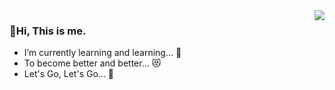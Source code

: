 <img align="right" src="https://github-readme-stats.vercel.app/api?username=Freedomisgood&show_icons=true&text_color=718096">

### 👋Hi, This is me.

- I’m currently learning and learning... :thought_balloon:
- To become better and better... :heart_eyes_cat:
- Let's Go, Let's Go... :dancer:

